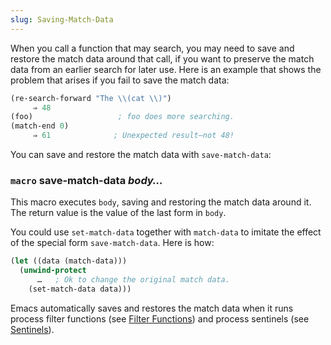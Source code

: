 ```yaml
---
slug: Saving-Match-Data
---
```


When you call a function that may search, you may need to save and restore the match data around that call, if you want to preserve the match data from an earlier search for later use. Here is an example that shows the problem that arises if you fail to save the match data:

```lisp
(re-search-forward "The \\(cat \\)")
     ⇒ 48
(foo)                   ; foo does more searching.
(match-end 0)
     ⇒ 61              ; Unexpected result—not 48!
```

You can save and restore the match data with `save-match-data`:

### <span className="tag macro">`macro`</span> **save-match-data** *body…*

This macro executes `body`, saving and restoring the match data around it. The return value is the value of the last form in `body`.

You could use `set-match-data` together with `match-data` to imitate the effect of the special form `save-match-data`. Here is how:

```lisp
(let ((data (match-data)))
  (unwind-protect
      …   ; Ok to change the original match data.
    (set-match-data data)))
```

Emacs automatically saves and restores the match data when it runs process filter functions (see [Filter Functions](Filter-Functions)) and process sentinels (see [Sentinels](Sentinels)).

